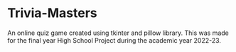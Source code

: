 # Trivia-Masters
An online quiz game created using tkinter and pillow library. This was made for the final year High School Project during the academic year 2022-23.
